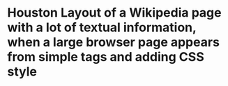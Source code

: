 # Houston Layout of a Wikipedia page with a lot of textual information, when a large browser page appears from simple tags and adding CSS style
